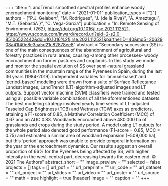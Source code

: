+++
title = "LandTrendr smoothed spectral profiles enhance woody encroachment monitoring"
date = "2021-01-01"
publication_types = ["2"]
authors = ["P.J. Gelabert", "M. Rodrigues", "J. {de la Riva}", "A. Ameztegui", "M.T. {SebastiA }", "C. Vega-Garcia"]
publication = "In: Remote Sensing of Environment, (262), https://doi.org/10.1016/j.rse.2021.112521, https://www.scopus.com/inward/record.uri?eid=2-s2.0-85106522442&doi=10.1016%2fj.rse.2021.112521&partnerID=40&md5=2062908a41f40e8e3aa5d21c82878ee8"
abstract = "Secondary succession (SS) is one of the main consequences of the abandonment of agricultural and forestry practices in rural areas, causing -among other processes- woody encroachment on former pastures and croplands. In this study we model and monitor the spatial evolution of SS over semi-natural grassland communities in the mountain range of the Pyrenees in Spain, during the last 36 years (1984-2019). Independent variables for ‘annual-based’ and ‘period-based’ modeling were drawn from a suite of Surface Reflectance Landsat images, LandTrendr (LT)-algorithm-adjusted images and LT outputs. Support vector machine (SVM) classifiers were trained and tested using all possible variable combinations of all the aforementioned datasets. The best modeling strategy involved yearly time series of LT-adjusted Tasseled Cap Brightness (TCB) and Wetness (TCW) axes as predictors, attaining a F1-score of 0.85, a Matthew Correlation Coefficient (MCC) of 0.67 and an AUC 0.83. Woodlands encroached above 480,000 ha of grasslands and crops during the study period. A model using LT outputs for the whole period also denoted good performance (F1-score = 0.85, MCC = 0.75) and estimated a similar area of woodland expansion (~509,000 ha), but this ‘period’ approach was unable to provide temporal information on the year or the encroachment dynamics. Our results suggest an overall proportion of 66% for the Pyrenees being affected by SS, with higher intensity in the west-central part, decreasing towards the eastern end. © 2021 The Authors"
abstract_short = ""
image_preview = ""
selected = false
projects = []
tags = []
url_pdf = ""
url_preprint = ""
url_code = ""
url_dataset = ""
url_project = ""
url_slides = ""
url_video = ""
url_poster = ""
url_source = ""
math = true
highlight = true
[header]
image = ""
caption = ""
+++
